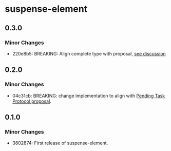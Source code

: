 # suspense-element

## 0.3.0

### Minor Changes

- 220e8b5: BREAKING: Align complete type with proposal, [see discussion](https://github.com/webcomponents/community-protocols/pull/1#discussion_r654970854)

## 0.2.0

### Minor Changes

- 04c31cb: BREAKING: change implementation to align with [Pending Task Protocol proposal](https://github.com/webcomponents/community-protocols/pull/1).

## 0.1.0

### Minor Changes

- 3802874: First release of suspense-element.
